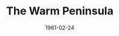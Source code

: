 ---
title: The Warm Peninsula
date: 1961-02-24
closing_date: 1961-03-04
layout: productions
playbill:
Theatre: Theatre Jacksonville
Venue: Little Theatre
cast:
- Ruth Arnold: Celeste Koger
- Joanne De Lynn: Mardie Kelly
- Steve Crawford: Lynn Perry
- Jack Williams: David Boyer
- Iris Floria: Elise Hallowes
- Howard Shore: Charles Brock
- Tony Francis: Chris Michel Chiasson
crew:
- Director: Maurice Geoffrey
- Stage Manager: Marshall Grauer
- Curtains: Glenn H. Logan
- Book-Holder: Betty Foran
- Lighting:
  - Jack Broughton
  - Bunny Thornhill
  - Marge Rocca
  - Mary Lee Scrimger
- Sound Effects: Jack Evans
- Properties:
  - Gayle Swymer
  - Edith Price
  - Helen Cochran
  - Esther Barnes
  - Mary Louise Burns
- Costumes:
  - Agatha Norvell
  - Doris Edwards
- Make-Up: Thelma Mayeron
- Scenery:
  - Frank Ridge
  - Ellen Black
  - Gayle Swymer
  - Judy Jett
  - Peggy Miller
  - Helen Cochran
  - Thelma Mayeron
  - Jean Charles
  - Betty Foran
  - Paul Galloway
  - Al Pinan
  - Tom Thornhill
  - Jack Evans
  - Bill Milton
  - Dave Adams
  - Jack Broughton
  - Art Logan
  - Roger Smith
  - Glenn H. Logan
  - Virginia Popwell
  - Wade Popwell
---